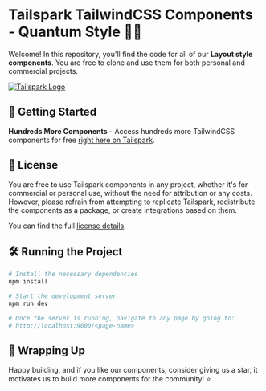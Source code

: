 # Tailspark TailwindCSS Components - Quantum Style 🎨✨

Welcome! In this repository, you'll find the code for all of our **Layout style components**. You are free to clone and use them for both personal and commercial projects.

[![Tailspark Logo](https://firebasestorage.googleapis.com/v0/b/flowspark-1f3e0.appspot.com/o/Favicon%20256x256.png?alt=media&token=f4e71e40-a347-48c9-97bc-42f34c7d10a7)](https://tailspark.co/)

## 🚀 Getting Started

**Hundreds More Components** - Access hundreds more TailwindCSS components for free [right here on Tailspark](https://tailspark.co/).

## 📄 License

You are free to use Tailspark components in any project, whether it's for commercial or personal use, without the need for attribution or any costs. However, please refrain from attempting to replicate Tailspark, redistribute the components as a package, or create integrations based on them.

You can find the full  [license details](https://tailspark.co/license).


## 🛠️ Running the Project

```bash
# Install the necessary dependencies
npm install

# Start the development server
npm run dev

# Once the server is running, navigate to any page by going to:
# http://localhost:9000/<page-name>
```

## 🎉 Wrapping Up
Happy building, and if you like our components, consider giving us a star, it motivates us to build more components for the community! ⭐️ 


